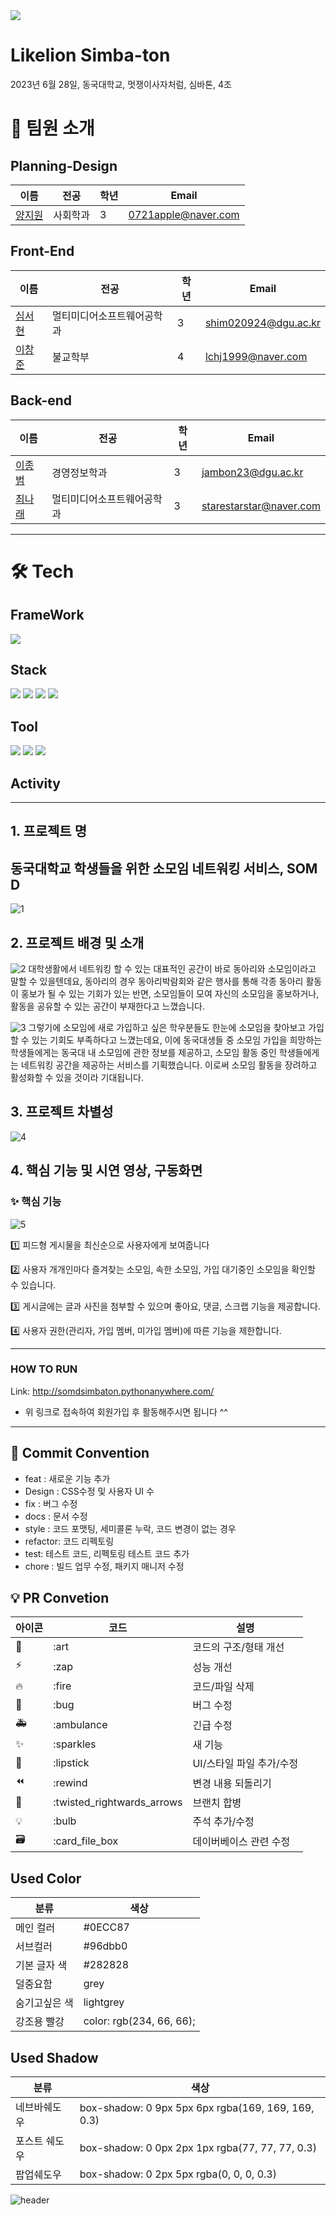 <div><img src="https://capsule-render.vercel.app/api?type=waving&color=50:90cc89,0:009630&height=200&section=header&text=SomD&fontSize=90" /></div>




# Likelion Simba-ton

2023년 6월 28일, 동국대학교, 멋쟁이사자처럼, 심바톤, 4조

# 👋 팀원 소개

## Planning-Design

| 이름                                         | 전공    | 학년 | Email                |
| -------------------------------------------- | ------- | ---- | -------------------- |
| [양지원](https://github.com/JiwonYang721)    | 사회학과 |    3  | 0721apple@naver.com |

## Front-End

| 이름                                         | 전공                      | 학년 | Email                |
| -------------------------------------------- | ------------------------- | --- | -------------------- |
| [심서현](https://github.com/shimseohyun)     | 멀티미디어소프트웨어공학과 |    3  | shim020924@dgu.ac.kr |
| [이창준](https://github.com/CWDll)           | 불교학부                   |    4  | lchj1999@naver.com  |

## Back-end

| 이름                                        | 전공                      | 학년   | Email                  |
| ------------------------------------------- | ------------------------- | ------- | ---------------------  |
| [이종범](https://github.com/JongbeomLee623) | 경영정보학과               |    3   | jambon23@dgu.ac.kr     |
| [최나래](https://github.com/narae18)          | 멀티미디어소프트웨어공학과 |    3   | starestarstar@naver.com |

---

# 🛠️ Tech

## FrameWork

<div>
    <img src="https://img.shields.io/badge/Django-092E20?style=for-the-badge&logo=django&logoColor=white"/>
</div>


## Stack

<div>
    <img src="https://img.shields.io/badge/HTML5-E34F26?style=flat&logo=HTML5&logoColor=white"/>
    <img src="https://img.shields.io/badge/CSS3-1572B6?style=flat&logo=CSS3&logoColor=white" />
    <img src="https://img.shields.io/badge/JavaScript-F7DF1E?style=flat&logo=JavaScript&logoColor=white"/>
    <img src="https://img.shields.io/badge/Python-3776AB?style=flat&logo=Python&logoColor=white"/>
</div>


## Tool

<div>
    <img src="https://img.shields.io/badge/Notion-000000?style=flat&logo=Notion&logoColor=white"/>
    <img src="https://img.shields.io/badge/Discord-000000?style=flat&logo=Discord&logoColor=white"/>
    <img src="https://img.shields.io/badge/Github-000000?style=flat&logo=Github&logoColor=white"/>
</div>

## Activity


---

## 1. 프로젝트 명

## 동국대학교 학생들을 위한 소모임 네트워킹 서비스, SOM D 

![1](https://github.com/CWDll/likelion_week7_jsDOM/assets/127469340/c6b1fc47-9b55-4bcd-b7c4-ac9db9e40981)



## 2. 프로젝트 배경 및 소개

![2](https://github.com/CWDll/likelion_week7_jsDOM/assets/127469340/88768584-5507-4cd1-a0b8-d384acf99f86)
  대학생활에서 네트워킹 할 수 있는 대표적인 공간이 바로 동아리와 소모임이라고 말할 수 있을텐데요,
  동아리의 경우 동아리박람회와 같은 행사를 통해 각종 동아리 활동이 홍보가 될 수 있는 기회가 있는 반면, 소모임들이 모여 자신의 소모임을 홍보하거나, 활동을 공유할 수 있는 공간이 부재한다고 느꼈습니다.


![3](https://github.com/CWDll/likelion_week7_jsDOM/assets/127469340/358bc278-772a-48d7-adf4-aeedd4b35586)
  그렇기에 소모임에 새로 가입하고 싶은 학우분들도 한눈에 소모임을 찾아보고 가입할 수 있는 기회도 부족하다고 느꼈는데요, 이에 동국대생들 중 소모임 가입을 희망하는 학생들에게는 동국대 내 소모임에 관한 정보를 제공하고, 소모임 활동 중인 학생들에게는 네트워킹 공간을 제공하는 서비스를 기획했습니다. 이로써 소모임 활동을 장려하고 활성화할 수 있을 것이라 기대됩니다.




## 3. 프로젝트 차별성

![4](https://github.com/CWDll/likelion_week7_jsDOM/assets/127469340/70d9d958-43c2-480d-a7cc-c36aca2ca448)



## 4. 핵심 기능 및 시연 영상, 구동화면



### ✨ 핵심 기능 

![5](https://github.com/CWDll/likelion_week7_jsDOM/assets/127469340/848ccfb6-510f-47ea-88b2-7e362244e9e8)


 1️⃣ 피드형 게시물을 최신순으로 사용자에게 보여줍니다


 2️⃣ 사용자 개개인마다 즐겨찾는 소모임, 속한 소모임, 가입 대기중인 소모임을 확인할 수 있습니다.


 3️⃣ 게시글에는 글과 사진을 첨부할 수 있으며 좋아요, 댓글, 스크랩 기능을 제공합니다. 


 4️⃣ 사용자 권한(관리자, 가입 멤버, 미가입 멤버)에 따른 기능을 제한합니다.


---

### HOW TO RUN
Link: http://somdsimbaton.pythonanywhere.com/

- 위 링크로 접속하여 회원가입 후 활동해주시면 됩니다 ^^

---

## 🎯 Commit Convention

-   feat : 새로운 기능 추가
-   Design : CSS수정 및 사용자 UI 수
-   fix : 버그 수정
-   docs : 문서 수정
-   style : 코드 포맷팅, 세미콜론 누락, 코드 변경이 없는 경우
-   refactor: 코드 리펙토링
-   test: 테스트 코드, 리펙토링 테스트 코드 추가
-   chore : 빌드 업무 수정, 패키지 매니저 수정

## 💡 PR Convetion

| 아이콘 | 코드                       | 설명                     |
| ------ | -------------------------- | ------------------------ |
| 🎨     | :art                       | 코드의 구조/형태 개선    |
| ⚡️    | :zap                       | 성능 개선                |
| 🔥     | :fire                      | 코드/파일 삭제           |
| 🐛     | :bug                       | 버그 수정                |
| 🚑     | :ambulance                 | 긴급 수정                |
| ✨     | :sparkles                  | 새 기능                  |
| 💄     | :lipstick                  | UI/스타일 파일 추가/수정 |
| ⏪     | :rewind                    | 변경 내용 되돌리기       |
| 🔀     | :twisted_rightwards_arrows | 브랜치 합병              |
| 💡     | :bulb                      | 주석 추가/수정           |
| 🗃      | :card_file_box             | 데이버베이스 관련 수정   |

## Used Color
|   분류        | 색상
| ------------- | ------------------------- |
| 메인 컬러     | #0ECC87
| 서브컬러      | #96dbb0
| 기본 글자 색  | #282828
| 덜중요함      | grey
| 숨기고싶은 색 | lightgrey
| 강조용 빨강   | color: rgb(234, 66, 66);

## Used Shadow
|   분류        | 색상
| ------------- | --------------------------------------------------- |
| 네브바쉐도우  | box-shadow: 0 9px 5px 6px rgba(169, 169, 169, 0.3)
| 포스트 쉐도우 | box-shadow: 0 0px 2px 1px rgba(77, 77, 77, 0.3)
| 팝업쉐도우    | box-shadow: 0 2px 5px rgba(0, 0, 0, 0.3)






![header](https://capsule-render.vercel.app/api?type=slice&color=gradient&height=200&section=footer&text=Thanks!&fontSize=100)
